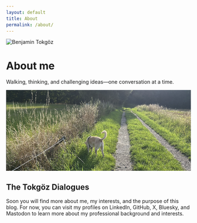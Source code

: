 ```yaml
---
layout: default
title: About
permalink: /about/
---
```


<div class="about-page">
  <div class="about-header">
    <div class="about-intro-section">
      <img src="https://github.com/benjamintokgoez.png" alt="Benjamin Tokgöz" class="profile-photo-solo">
      <div class="about-intro">
        <h1>About me</h1>
        <p class="tagline">Walking, thinking, and challenging ideas—one conversation at a time.</p>
      </div>
    </div>
    <div class="profile-images">
      <img src="https://github.com/benjamintokgoez/tokgoezdialogues/blob/main/assets/images/linux.png" alt="My walking companion" class="dog-photo">
    </div>
  </div>

## The Tokgöz Dialogues

Soon you will find more about me, my interests, and the purpose of this blog. For now, you can visit my profiles on LinkedIn, GitHub, X, Bluesky, and Mastodon to learn more about my professional background and interests.



